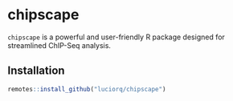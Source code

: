 # chipscape

`chipscape` is a powerful and user-friendly R package designed for streamlined ChIP-Seq analysis.

<!--
It empowers researchers and bioinformaticians to explore and decipher the intricate world of chromatin immunoprecipitation sequencing data with ease. With ChIPscape, you can efficiently perform tasks such as peak calling, peak annotation, differential binding analysis, and visualization, all within a cohesive and intuitive framework. Its rich array of functions and visualization tools enables you to uncover meaningful insights into transcription factor binding and epigenetic modifications, making it an indispensable tool for unraveling the regulatory mechanisms governing gene expression. Whether you are an experienced computational biologist or new to ChIP-Seq analysis, ChIPscape simplifies the process, making your research more accessible, efficient, and insightful. Harness the power of ChIP-Seq data like never before with ChIPscape.
This is a simple end to end ChIP-Seq workflow from the comfort of your R console.
-->

## Installation

```r
remotes::install_github("luciorq/chipscape")
```
